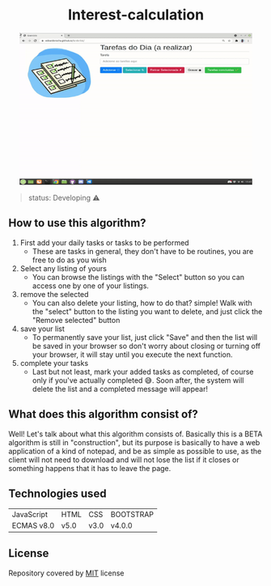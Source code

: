 <h1 align="center"> Interest-calculation </h1>
 
 
 
 <p align="center"> 
 <img width="460" height="300" src="src/img/assets/gif-lista.gif">
 </p>
 
 
 > status: Developing ⚠️
 
 
 
 ## How to use this algorithm?

1. First add your daily tasks or tasks to be performed
     + These are tasks in general, they don't have to be routines, you are free to do as you wish
2. Select any listing of yours
     + You can browse the listings with the "Select" button so you can access one by one of your listings.
3. remove the selected
     + You can also delete your listing, how to do that? simple! Walk with the "select" button to the listing you want to delete, and just click the "Remove selected" button
4. save your list     
     + To permanently save your list, just click "Save" and then the list will be saved in your browser so don't worry about closing or turning off your browser, it will stay until you execute the next function.
5. complete your tasks
     + Last but not least, mark your added tasks as completed, of course only if you've actually completed 😅. Soon after, the system will delete the list and a completed message will appear!
     
     
     
## What does this algorithm consist of?

Well! Let's talk about what this algorithm consists of. Basically this is a BETA algorithm is still in "construction", but its purpose is basically to have a web application of a kind of notepad, and be as simple as possible to use, as the client will not need to download and will not lose the list if it closes or something happens that it has to leave the page.

## Technologies used


<table> 
 <tr>
  <td>JavaScript</td>
  <td>HTML</td>
  <td>CSS</td>
  <td> BOOTSTRAP</td>
 </tr>
 <tr> 
  <td> ECMAS v8.0</td>
  <td> v5.0 </td>
  <td>v3.0</td>
  <td>v4.0.0</td>
 </tr>
</table>

## License
Repository covered by [MIT](http://escolhaumalicenca.com.br/licencas/mit/) license
